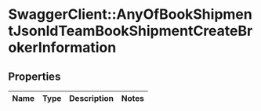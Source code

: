 # SwaggerClient::AnyOfBookShipmentJsonldTeamBookShipmentCreateBrokerInformation

## Properties
Name | Type | Description | Notes
------------ | ------------- | ------------- | -------------

